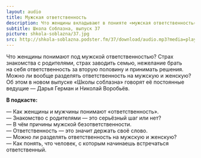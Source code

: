 ```yaml
---
layout: audio
title: Мужская ответственность
description: Что женщины вкладывают в понияте «мужская ответственность», и что такое ответственность в понимании мужчин.
subtitle: Школа Соблазна, выпуск 37
picture: shkola-soblazna/37.jpg
src: http://shkola-soblazna.podster.fm/37/download/audio.mp3?media=player
---
```


Что женщины понимают под мужской ответственностью? Страх знакомства с родителями, страх заводить семью, нежелание брать на себя ответственность за вторую половину и принимать решения. Можно ли вообще разделять ответственность на мужскую и женскую? Об этом в новом выпуске «Школы соблазна» говорят её постоянные ведущие — Дарья Герман и Николай Воробьёв.  

**В подкасте:**

— Как женщины и мужчины понимают «ответственность».  
— Знакомство с родителями — это серьёзный шаг или нет?  
— В чём причины мужской безответственности.  
— Ответственность — это значит держать своё слово.  
— Можно ли разделять ответственность на мужскую и женскую?  
— Как понять, что человек, с которым начинаешь встречаться ответственный.   
